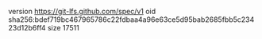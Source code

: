 version https://git-lfs.github.com/spec/v1
oid sha256:bdef719bc467965786c22fdbaa4a96e63ce5d95bab2685fbb5c23423d12b6ff4
size 17511
